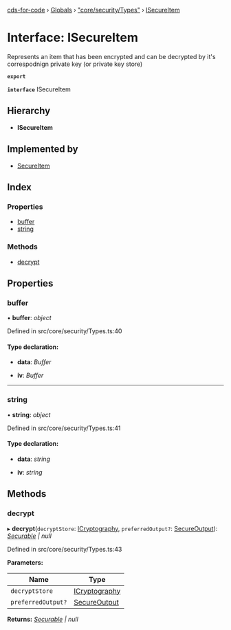 [cds-for-code](../README.md) › [Globals](../globals.md) › ["core/security/Types"](../modules/_core_security_types_.md) › [ISecureItem](_core_security_types_.isecureitem.md)

# Interface: ISecureItem

Represents an item that has been encrypted and can be decrypted by it's correspodnign
private key (or private key store)

**`export`** 

**`interface`** ISecureItem

## Hierarchy

* **ISecureItem**

## Implemented by

* [SecureItem](../classes/_core_security_types_.secureitem.md)

## Index

### Properties

* [buffer](_core_security_types_.isecureitem.md#buffer)
* [string](_core_security_types_.isecureitem.md#string)

### Methods

* [decrypt](_core_security_types_.isecureitem.md#decrypt)

## Properties

###  buffer

• **buffer**: *object*

Defined in src/core/security/Types.ts:40

#### Type declaration:

* **data**: *Buffer*

* **iv**: *Buffer*

___

###  string

• **string**: *object*

Defined in src/core/security/Types.ts:41

#### Type declaration:

* **data**: *string*

* **iv**: *string*

## Methods

###  decrypt

▸ **decrypt**(`decryptStore`: [ICryptography](_core_security_types_.icryptography.md), `preferredOutput?`: [SecureOutput](../enums/_core_security_types_.secureoutput.md)): *[Securable](../modules/_core_security_types_.md#securable) | null*

Defined in src/core/security/Types.ts:43

**Parameters:**

Name | Type |
------ | ------ |
`decryptStore` | [ICryptography](_core_security_types_.icryptography.md) |
`preferredOutput?` | [SecureOutput](../enums/_core_security_types_.secureoutput.md) |

**Returns:** *[Securable](../modules/_core_security_types_.md#securable) | null*
